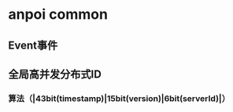 # anpoi common 

## Event事件

## 全局高并发分布式ID

### 算法（|43bit(timestamp)|15bit(version)|6bit(serverId)|）





